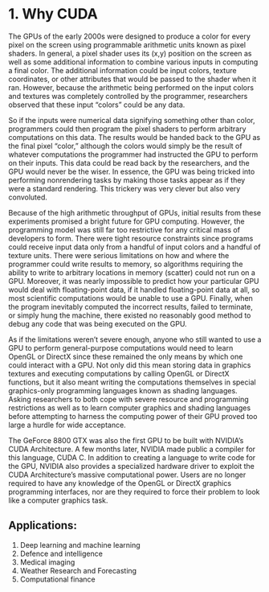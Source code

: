 # 1. Why CUDA

The GPUs of the early 2000s were designed to produce a color for every pixel on the screen using programmable arithmetic units known as pixel shaders. In general, a pixel shader uses its (x,y) position on the screen as well as some additional information to combine various inputs in computing a final color. The additional information could be input colors, texture coordinates, or other attributes that would be passed to the shader when it ran. However, because the arithmetic being performed on the input colors and textures was completely controlled by the programmer, researchers observed that these input “colors” could be any data.
  
So if the inputs were numerical data signifying something other than color, programmers could then program the pixel shaders to perform arbitrary computations on this data. The results would be handed back to the GPU as the final pixel “color,” although the colors would simply be the result of whatever computations the programmer had instructed the GPU to perform on their inputs. This data could be read back by the researchers, and the GPU would never be the wiser. In essence, the GPU was being tricked into performing nonrendering tasks by making those tasks appear as if they were a standard rendering. This trickery was very clever but also very convoluted.

Because of the high arithmetic throughput of GPUs, initial results from these experiments promised a bright future for GPU computing. However, the programming model was still far too restrictive for any critical mass of developers to form. There were tight resource constraints since programs could receive input data only from a handful of input colors and a handful of texture units. There were serious limitations on how and where the programmer could write results to memory, so algorithms requiring the ability to write to arbitrary locations in memory (scatter) could not run on a GPU. Moreover, it was nearly impossible to predict how your particular GPU would deal with floating-point data, if it handled floating-point data at all, so most scientific computations would be unable to use a GPU. Finally, when the program inevitably computed the incorrect results, failed to terminate, or simply hung the machine, there existed no reasonably good method to debug any code that was being executed on the GPU.

As if the limitations weren’t severe enough, anyone who still wanted to use a GPU to perform general-purpose computations would need to learn OpenGL or DirectX since these remained the only means by which one could interact with a GPU. Not only did this mean storing data in graphics textures and executing computations by calling OpenGL or DirectX functions, but it also meant writing the computations themselves in special graphics-only programming languages known as shading languages. Asking researchers to both cope with severe resource and programming restrictions as well as to learn computer graphics and shading languages before attempting to harness the computing power of their GPU proved too large a hurdle for wide acceptance.

The GeForce 8800 GTX was also the first GPU to be built with NVIDIA’s CUDA Architecture. A few months later, NVIDIA made public a compiler for this language, CUDA C. In addition to creating a language to write code for the GPU, NVIDIA also provides a specialized hardware driver to exploit the CUDA Architecture’s massive computational power. Users are no longer required to have any knowledge of the OpenGL or DirectX graphics programming interfaces, nor are they required to force their problem to look like a computer graphics task.

## Applications:
1. Deep learning and machine learning
2. Defence and intelligence
3. Medical imaging
4. Weather Research and Forecasting
5. Computational finance